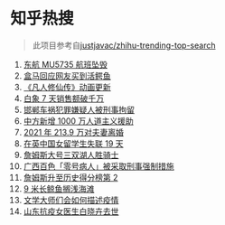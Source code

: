 # 知乎热搜

> 此项目参考自[justjavac/zhihu-trending-top-search](https://github.com/justjavac/zhihu-trending-top-search/blob/main/utils.ts)

<!-- BEGIN -->
  <!-- 最后更新时间:Tue Mar 22 2022 02:24:08 GMT+0000 (Coordinated Universal Time) -->
  1. [东航 MU5735 航班坠毁](https://www.zhihu.com/search?q=MU5735)
1. [盒马回应网友买到活鳄鱼](https://www.zhihu.com/search?q=盒马活鳄鱼)
1. [《凡人修仙传》动画更新](https://www.zhihu.com/search?q=凡人修仙传)
1. [白象 7 天销售额破千万](https://www.zhihu.com/search?q=白象销售额)
1. [邯郸车祸犯罪嫌疑人被刑事拘留](https://www.zhihu.com/search?q=邯郸车祸)
1. [中方新增 1000 万人道主义援助](https://www.zhihu.com/search?q=人道主义援助)
1. [2021 年 213.9 万对夫妻离婚](https://www.zhihu.com/search?q=2021年夫妻离婚)
1. [在英中国女留学生失联 19 天](https://www.zhihu.com/search?q=在英中国女学生)
1. [詹姆斯大号三双湖人胜骑士](https://www.zhihu.com/search?q=湖人)
1. [广西百色「零号病人」被采取刑事强制措施](https://www.zhihu.com/search?q=百色零号病人)
1. [詹姆斯升至历史得分榜第 2](https://www.zhihu.com/search?q=詹姆斯总得分)
1. [9 米长鲸鱼搁浅海滩](https://www.zhihu.com/search?q=大连鲸鱼搁浅)
1. [文学大师们会如何描述疫情](https://www.zhihu.com/search?q=疫情文学)
1. [山东抗疫女医生白晓卉去世](https://www.zhihu.com/search?q=白晓卉)
  <!-- END -->